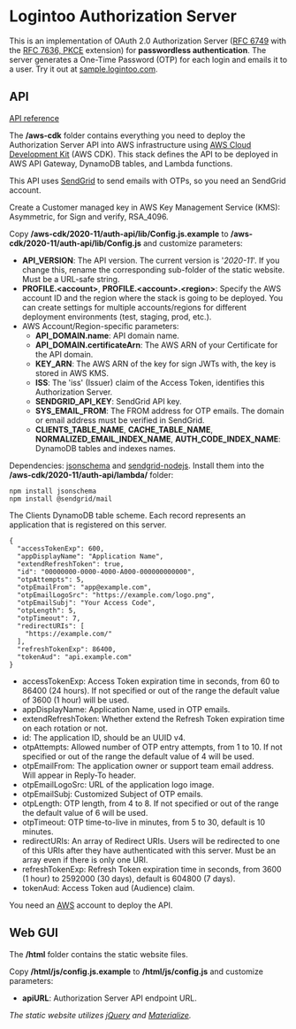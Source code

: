 # Logintoo Authorization Server

This is an implementation of OAuth 2.0 Authorization Server ([RFC 6749](https://tools.ietf.org/html/rfc6749) with the [RFC 7636, PKCE](https://tools.ietf.org/html/rfc7636) extension) for **passwordless authentication**. The server generates a One-Time Password (OTP) for each login and emails it to a user. Try it out at [sample.logintoo.com](https://sample.logintoo.com).

## API

[API reference](https://app.swaggerhub.com/apis-docs/logintoo/logintoo-authorization-server/2020-11)

The **/aws-cdk** folder contains everything you need to deploy the Authorization Server API into AWS infrastructure using [AWS Cloud Development Kit](https://aws.amazon.com/cdk/) (AWS CDK). This stack defines the API to be deployed in AWS API Gateway, DynamoDB tables, and Lambda functions.

This API uses [SendGrid](https://sendgrid.com) to send emails with OTPs, so you need an SendGrid account.

Create a Customer managed key in AWS Key Management Service (KMS): Asymmetric, for Sign and verify, RSA_4096.

Copy **/aws-cdk/2020-11/auth-api/lib/Config.js.example** to **/aws-cdk/2020-11/auth-api/lib/Config.js** and customize parameters:

- **API_VERSION**: The API version. The current version is '*2020-11*'. If you change this, rename the corresponding sub-folder of the static website. Must be a URL-safe string.
- **PROFILE.\<account\>**, **PROFILE.\<account\>.\<region\>**: Specify the AWS account ID and the region where the stack is going to be deployed. You can create settings for multiple accounts/regions for different deployment environments (test, staging, prod, etc.).
- AWS Account/Region-specific parameters:
  - **API_DOMAIN.name**: API domain name.
  - **API_DOMAIN.certificateArn**: The AWS ARN of your Certificate for the API domain.
  - **KEY_ARN**: The AWS ARN of the key for sign JWTs with, the key is stored in AWS KMS.
  - **ISS**: The 'iss' (Issuer) claim of the Access Token, identifies this Authorization Server.
  - **SENDGRID_API_KEY**: SendGrid API key.
  - **SYS_EMAIL_FROM**: The FROM address for OTP emails. The domain or email address must be verified in SendGrid.
  - **CLIENTS_TABLE_NAME**, **CACHE_TABLE_NAME**, **NORMALIZED_EMAIL_INDEX_NAME**, **AUTH_CODE_INDEX_NAME**: DynamoDB tables and indexes names.

Dependencies: [jsonschema](https://github.com/tdegrunt/jsonschema) and [sendgrid-nodejs](https://github.com/sendgrid/sendgrid-nodejs/tree/main/packages/mail).
Install them into the **/aws-cdk/2020-11/auth-api/lambda/** folder:
```
npm install jsonschema
npm install @sendgrid/mail
```

The Clients DynamoDB table scheme. Each record represents an application that is registered on this server.
```
{
  "accessTokenExp": 600,
  "appDisplayName": "Application Name",
  "extendRefreshToken": true,
  "id": "00000000-0000-4000-A000-000000000000",
  "otpAttempts": 5,
  "otpEmailFrom": "app@example.com",
  "otpEmailLogoSrc": "https://example.com/logo.png",
  "otpEmailSubj": "Your Access Code",
  "otpLength": 5,
  "otpTimeout": 7,
  "redirectURIs": [
    "https://example.com/"
  ],
  "refreshTokenExp": 86400,
  "tokenAud": "api.example.com"
} 
```
- accessTokenExp: Access Token expiration time in seconds, from 60 to 86400 (24 hours). If not specified or out of the range the default value of 3600 (1 hour) will be used.
- appDisplayName: Application Name, used in OTP emails.
- extendRefreshToken: Whether extend the Refresh Token expiration time on each rotation or not.
- id: The application ID, should be an UUID v4.
- otpAttempts: Allowed number of OTP entry attempts, from 1 to 10. If not specified or out of the range the default value of 4 will be used.
- otpEmailFrom: The application owner or support team email address. Will appear in Reply-To header.
- otpEmailLogoSrc: URL of the application logo image.
- otpEmailSubj: Customized Subject of OTP emails.
- otpLength: OTP length, from 4 to 8. If not specified or out of the range the default value of 6 will be used.
- otpTimeout: OTP time-to-live in minutes, from 5 to 30, default is 10 minutes.
- redirectURIs: An array of Redirect URIs. Users will be redirected to one of this URIs after they have authenticated with this server. Must be an array even if there is only one URI.
- refreshTokenExp: Refresh Token expiration time in seconds, from 3600 (1 hour) to 2592000 (30 days), default is 604800 (7 days).
- tokenAud: Access Token aud (Audience) claim.

You need an [AWS](https://aws.amazon.com/) account to deploy the API.

## Web GUI

The **/html** folder contains the static website files.

Copy **/html/js/config.js.example** to **/html/js/config.js** and customize parameters:

- **apiURL**: Authorization Server API endpoint URL.


*The static website utilizes [jQuery](https://jquery.com) and [Materialize](https://materializecss.com).*

